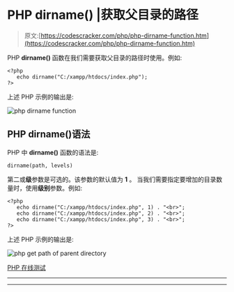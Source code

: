 # PHP dirname() |获取父目录的路径

> 原文:[https://codescracker.com/php/php-dirname-function.htm](https://codescracker.com/php/php-dirname-function.htm)

PHP **dirname()** 函数在我们需要获取父目录的路径时使用。例如:

```
<?php
   echo dirname("C:/xampp/htdocs/index.php");
?>
```

上述 PHP 示例的输出是:

![php dirname function](../Images/83ed4fb4a004c2bf9d15b98aabc129e8.png)

## PHP dirname()语法

PHP 中 **dirname()** 函数的语法是:

```
dirname(path, levels)
```

第二或**级**参数是可选的。该参数的默认值为 **1** 。 当我们需要指定要增加的目录数量时，使用**级别**参数。例如:

```
<?php
   echo dirname("C:/xampp/htdocs/index.php", 1) . "<br>";
   echo dirname("C:/xampp/htdocs/index.php", 2) . "<br>";
   echo dirname("C:/xampp/htdocs/index.php", 3) . "<br>";
?>
```

上述 PHP 示例的输出是:

![php get path of parent directory](../Images/874b5524a1c2f2f32f23606dd3c72f57.png)

[PHP 在线测试](/exam/showtest.php?subid=8)

* * *

* * *